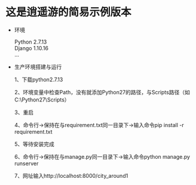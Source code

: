 # 这是逍遥游的简易示例版本

- 环境

    Python 2.7.13  
    Django 1.10.16  
...


- 生产环境搭建与运行

    1、下载python2.7.13 

    2、环境变量中检查Path，没有就添加Python27的路径，与Scripts路径（如C:\Python27\Scripts） 

    3、重启 

    4、命令行->保持在与requirement.txt同一目录下->输入命令pip install -r requirement.txt 

    5、等待安装完成 

    6、命令行->保持在与manage.py同一目录下->输入命令python manage.py runserver 

    7、网址输入http://localhost:8000/city_around1 
